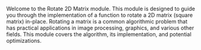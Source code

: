 Welcome to the Rotate 2D Matrix module. This module is designed to guide you through the implementation of a function to rotate a 2D matrix (square matrix) in-place. Rotating a matrix is a common algorithmic problem that has practical applications in image processing, graphics, and various other fields. This module covers the algorithm, its implementation, and potential optimizations.
